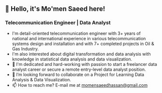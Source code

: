 ## 👋 Hello, it's **Mo'men Saeed** here!
### Telecommunication Engineer | Data Analyst
- I'm detail-oriented telecommunication engineer with 3+ years of national and international experience in various telecommunication systems design and installation and with 7+ completed projects in Oil & Gas Industry.
- I'm also interested about digital transformation and data analysis with knowledge in statistical data analysis and data visualization. 
- 👀 I'm dedicated and hard-working with passion to start a freelancer data analyst career or secure a remote entry-level data analyst position.
- 💞️ I’m looking forward to collaborate on a Project for Learning Data Analysis & Data Visualization.
- 📫 How to reach me? E-mail me at momensaeedhassan@gmail.com

<!---
MomenSa3eed/MomenSa3eed is a ✨ special ✨ repository because its `README.md` (this file) appears on your GitHub profile.
You can click the Preview link to take a look at your changes.
--->
